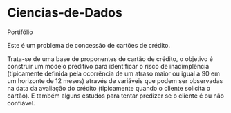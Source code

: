 # Ciencias-de-Dados
Portifólio 

Este é um problema de concessão de cartões de crédito.

Trata-se de uma base de proponentes de cartão de crédito, o objetivo é construir um modelo preditivo para identificar o risco de inadimplência (tipicamente definida pela ocorrência de um atraso maior ou igual a 90 em um horizonte de 12 meses) através de variáveis que podem ser observadas na data da avaliação do crédito (tipicamente quando o cliente solicita o cartão). E também alguns estudos para tentar predizer se o cliente é ou não confiável.
